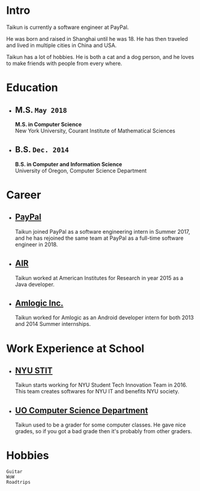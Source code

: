 # Intro
Taikun is currently a software engineer at PayPal.

He was born and raised in Shanghai until he was 18. He has then traveled and lived in multiple cities in China and USA.

Taikun has a lot of hobbies. He is both a cat and a dog person, and he loves to make friends with people from every where.

# Education

- ## M.S. `May 2018`
  **M.S. in Computer Science**  
  New York University, Courant Institute of Mathematical Sciences

- ## B.S. `Dec. 2014`
  **B.S. in Computer and Information Science**  
  University of Oregon, Computer Science Department

# Career

- ## [PayPal](https://www.paypal.com)
  Taikun joined PayPal as a software engineering intern in Summer 2017, and he has rejoined the same team at PayPal as a full-time software engineer in 2018.

- ## [AIR](https://www.air.org/)
  Taikun worked at American Institutes for Research in year 2015 as a Java developer.

- ## [Amlogic Inc.](http://www.amlogic.com/)
  Taikun worked for Amlogic as an Android developer intern for both 2013 and 2014 Summer internships.

# Work Experience at School

- ## [NYU STIT](https://www.nyu.edu)
  Taikun starts working for NYU Student Tech Innovation Team in 2016. This team creates softwares for NYU IT and benefits NYU society.

- ## [UO Computer Science Department](https://cs.uoregon.edu/)
  Taikun used to be a grader for some computer classes. He gave nice grades, so if you got a bad grade then it's probably from other graders.

# Hobbies
```
Guitar
WoW
Roadtrips
```
